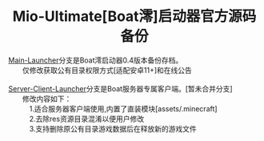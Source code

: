 <h1 align="center">Mio-Ultimate[Boat澪]启动器官方源码备份</h1>

<div>
    <div>
        <a href="https://github.com/root-S7/Mio-Ultimate">Main-Launcher</a>分支是Boat澪启动器0.4版本备份存档。
        <div>&emsp;&emsp;仅修改获取公有目录权限方式[适配安卓11+]和在线公告</div
    </div>
    <br>
    <div>
        <a href="https://github.com/root-S7/Mio-Ultimate">Server-Client-Launcher</a>分支是Boat服务器专属客户端。[暂未合并分支]
        <div>&emsp;&emsp;修改内容如下：</div>
        <div>&emsp;&emsp;&emsp;1.适合服务器客户端使用,内置了直装模块[assets/.minecraft]</div>
        <div>&emsp;&emsp;&emsp;2.去除res资源目录混淆以便用户修改</div>
        <div>&emsp;&emsp;&emsp;3.支持删除原公有目录游戏数据后在释放新的游戏文件</div>
    </div>
</div>